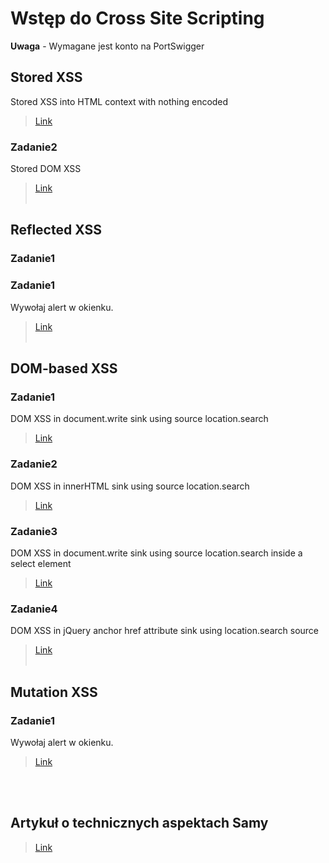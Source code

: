 # Wstęp do Cross Site Scripting
**Uwaga** - Wymagane jest konto na PortSwigger

## Stored XSS
Stored XSS into HTML context with nothing encoded
> [Link](https://portswigger.net/web-security/cross-site-scripting/reflected/lab-html-context-nothing-encoded)
### Zadanie2
Stored DOM XSS
> [Link](https://portswigger.net/web-security/cross-site-scripting/dom-based/lab-dom-xss-stored)
<br/><br/>

## Reflected XSS
### Zadanie1
### Zadanie1
Wywołaj alert w okienku.
> [Link]()
<br/><br/>

## DOM-based XSS
### Zadanie1
DOM XSS in document.write sink using source location.search
> [Link](https://portswigger.net/web-security/cross-site-scripting/dom-based/lab-document-write-sink)
### Zadanie2
DOM XSS in innerHTML sink using source location.search
> [Link](https://portswigger.net/web-security/cross-site-scripting/dom-based/lab-innerhtml-sink)
### Zadanie3
DOM XSS in document.write sink using source location.search inside a select element
> [Link](https://portswigger.net/web-security/cross-site-scripting/dom-based/lab-document-write-sink-inside-select-element)
### Zadanie4
DOM XSS in jQuery anchor href attribute sink using location.search source
> [Link](https://portswigger.net/web-security/cross-site-scripting/dom-based/lab-jquery-href-attribute-sink)
<br/><br/>

## Mutation XSS
### Zadanie1

Wywołaj alert w okienku.
> [Link]()

<br/><br/>

## Artykuł o technicznych aspektach Samy
> [Link](https://samy.pl/myspace/tech.html)

<br/><br/>
